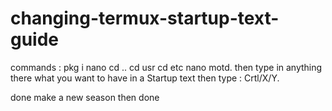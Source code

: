 # changing-termux-startup-text-guide
commands :
   pkg i nano
   cd ..
   cd usr
   cd etc
   nano motd.
then type in anything there
what you want to have in a Startup text
then type :
    Crtl/X/Y.
    
done make a new season then done
       
